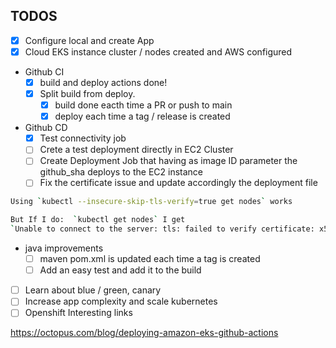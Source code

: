 ## TODOS

- [x] Configure local and create App
- [x] Cloud EKS instance cluster / nodes created and AWS configured
- Github CI
  - [x] build and deploy actions done!  
  - [x] Split build from deploy.
    - [x] build done eacth time a PR or push to main
    - [x] deploy each time a tag / release is created
- Github CD
  - [x] Test connectivity job
  - [ ] Crete a test deployment directly in EC2 Cluster
  - [ ] Create Deployment Job that having as image ID parameter the github_sha deploys to the EC2 instance
  - [ ] Fix the certificate issue and update accordingly the deployment file

```bash
Using `kubectl --insecure-skip-tls-verify=true get nodes` works

But If I do:  `kubectl get nodes` I get
`Unable to connect to the server: tls: failed to verify certificate: x509: certificate is valid for 10.96.0.1, 172.31.14.68, not 15.237.222.25
```

- java improvements
  - [ ] maven pom.xml is updated each time a tag is created
  - [ ] Add an easy test and add it to the build
- [ ] Learn about blue / green, canary
- [ ] Increase app complexity and scale kubernetes
- [ ] Openshift
Interesting links

https://octopus.com/blog/deploying-amazon-eks-github-actions
